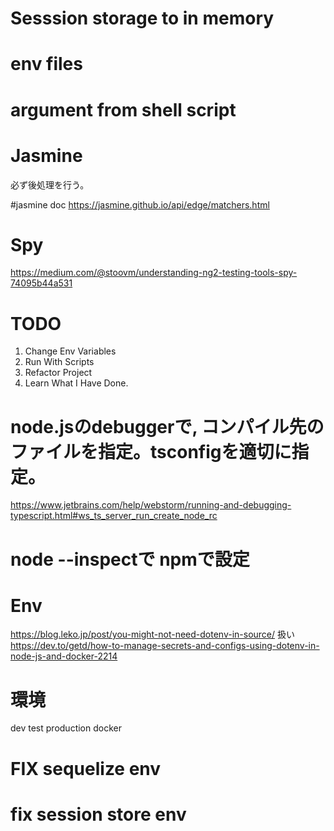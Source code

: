 # Sesssion storage to in memory

# env files
# argument from shell script


# Jasmine
必ず後処理を行う。

#jasmine doc
https://jasmine.github.io/api/edge/matchers.html

# Spy
https://medium.com/@stoovm/understanding-ng2-testing-tools-spy-74095b44a531

# TODO
1. Change Env Variables
2. Run With Scripts
3. Refactor Project
4. Learn What I Have Done.

# node.jsのdebuggerで, コンパイル先のファイルを指定。tsconfigを適切に指定。
https://www.jetbrains.com/help/webstorm/running-and-debugging-typescript.html#ws_ts_server_run_create_node_rc

# node --inspectで npmで設定

# Env 
https://blog.leko.jp/post/you-might-not-need-dotenv-in-source/
扱い
https://dev.to/getd/how-to-manage-secrets-and-configs-using-dotenv-in-node-js-and-docker-2214


# 環境
dev
test
production docker

# FIX sequelize env
# fix session store env
